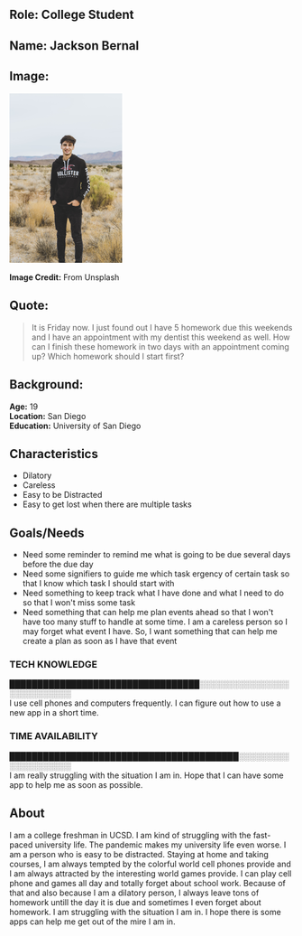 
## Role: College Student

## Name: Jackson Bernal

## Image: 
[<img src="esteban-bernal-TSWYkMYY_84-unsplash.jpg" width="200">](esteban-bernal-TSWYkMYY_84-unsplash.jpg)

**Image Credit:**
From Unsplash
## Quote:

> It is Friday now. I just found out I have 5 homework due this weekends and I have an appointment with my dentist this weekend as well. How can I finish these homework in two days with an appointment coming up? Which homework should I start first?

## Background:
**Age:** 19<br> 
**Location:** San Diego<br> 
**Education:** University of San Diego

## Characteristics
* Dilatory
* Careless
* Easy to be Distracted
* Easy to get lost when there are multiple tasks

## Goals/Needs

* Need some reminder to remind me what is going to be due several days before the due day
* Need some signifiers to guide me which task ergency of certain task so that I know which task I should start with
* Need something to keep track what I have done and what I need to do so that I won't miss some task
* Need something that can help me plan events ahead so that I won't have too many stuff to handle at some time. I am a careless person so I may forget what event I have. So, I want something that can help me create a plan as soon as I have that event  


### TECH KNOWLEDGE
██████████████████████████████████░░░░░░░░░░░░░░░░░░░░░░░░░░░<br> 
I use cell phones and computers frequently. I can figure out how to use a new app in a short time. 

### TIME AVAILABILITY 
█████████████████████████████████████████░░░░░░░░░░░░░░░░░░░░<br> 
I am really struggling with the situation I am in. Hope that I can have some app to help me as soon as possible.


## About
I am a college freshman in UCSD. I am kind of struggling with the fast-paced university life. The pandemic makes my university life even worse. I am a person who is easy to be distracted. Staying at home and taking courses, I am always tempted by the colorful world cell phones provide and I am always attracted by the interesting world games provide. I can play cell phone and games all day and totally forget about school work. Because of that and also because I am a dilatory person, I always leave tons of homework untill the day it is due and sometimes I even forget about homework. I am struggling with the situation I am in. I hope there is some apps can help me get out of the mire I am in.  


